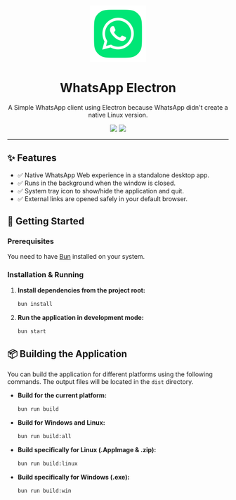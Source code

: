 <p align="center">
  <img src="assets/icon.png" width="128" height="128" />
</p>

<h1 align="center">WhatsApp Electron</h1>

<p align="center">
  A Simple WhatsApp client using Electron because WhatsApp didn't create a native Linux version.
</p>

<p align="center">
  <img src="https://img.shields.io/badge/Electron-2B2E3A?style=for-the-badge&logo=electron&logoColor=74B1BE" />
  <img src="https://img.shields.io/badge/Bun-000000?style=for-the-badge&logo=bun&logoColor=white" />
</p>

---

## ✨ Features

- ✅ Native WhatsApp Web experience in a standalone desktop app.
- ✅ Runs in the background when the window is closed.
- ✅ System tray icon to show/hide the application and quit.
- ✅ External links are opened safely in your default browser.

## 🚀 Getting Started

### Prerequisites

You need to have [Bun](https://bun.sh/) installed on your system.

### Installation & Running

1.  **Install dependencies from the project root:**
    ```bash
    bun install
    ```

2.  **Run the application in development mode:**
    ```bash
    bun start
    ```

## 📦 Building the Application

You can build the application for different platforms using the following commands. The output files will be located in the `dist` directory.

-   **Build for the current platform:**
    ```bash
    bun run build
    ```

-   **Build for Windows and Linux:**
    ```bash
    bun run build:all
    ```

-   **Build specifically for Linux (.AppImage & .zip):**
    ```bash
    bun run build:linux
    ```

-   **Build specifically for Windows (.exe):**
    ```bash
    bun run build:win
    ```
